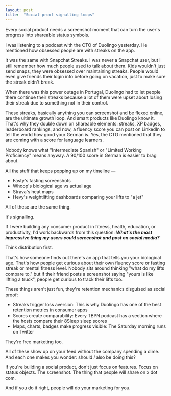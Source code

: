 ```yaml
---
layout: post
title:  "Social proof signalling loops"
---
```

Every social product needs a screenshot moment that can turn the user's progress into shareable status symbols.

I was listening to a podcast with the CTO of Duolingo yesterday. He mentioned how obsessed people are with streaks on the app.

It was the same with Snapchat Streaks. I was never a Snapchat user, but I still remember how much people used to talk about them. Kids wouldn't just send snaps, they were obsessed over maintaining streaks. People would even give friends their login info before going on vacation, just to make sure the streak didn't break.

When there was this power outage in Portugal, Duolingo had to let people there continue their streaks because a lot of them were upset about losing their streak due to something not in their control.

These streaks, basically anything you can screenshot and be flexed online, are the ultimate growth loop. And smart products like Duolingo know it. That's why they double down on shareable elements: streaks, XP badges, leaderboard rankings, and now, a fluency score you can post on LinkedIn to tell the world how good your German is. Yes, the CTO mentioned that they are coming with a score for language learners.

Nobody knows what "Intermediate Spanish" or "Limited Working Proficiency" means anyway. A 90/100 score in German is easier to brag about.

All the stuff that keeps popping up on my timeline —
* Fasty's fasting screenshots
* Whoop's biological age vs actual age
* Strava's heat maps
* Hevy's weightlifting dashboards comparing your lifts to "a jet"

All of these are the same thing.

It's signalling.

If I were building any consumer product in fitness, health, education, or productivity, I'd work backwards from this question:
***What's the most impressive thing my users could screenshot and post on social media?***

Think distribution first.

That's how someone finds out there's an app that tells you your biological age. That's how people get curious about their own fluency score or fasting streak or mental fitness level. Nobody sits around thinking "what do my lifts compare to," but if their friend posts a screenshot saying "yours is like lifting a truck", people get curious to track their lifts too.

These things aren't just fun, they're retention mechanics disguised as social proof:
* Streaks trigger loss aversion: This is why Duolingo has one of the best retention metrics in consumer apps
* Scores create comparability: Every TBPN podcast has a section where the hosts compare their 8Sleep sleep scores
* Maps, charts, badges make progress visible: The Saturday morning runs on Twitter

They're free marketing too.

All of these show up on your feed without the company spending a dime. And each one makes you wonder: should *I* also be doing this?

If you're building a social product, don't just focus on features.
Focus on status objects. The screenshot. The thing that people will share on x dot com.

And if you do it right, people will do your marketing for you.
